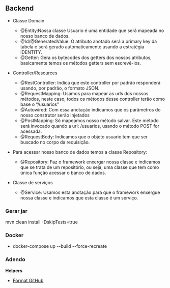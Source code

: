 ## Backend

- Classe Domain

    - @Entity:Nossa classe Usuario é uma entidade que será mapeada no nosso banco de dados.
    - @Id/@GeneratedValue: O atributo anotado será a primary key da tabela e será gerado automaticamente usando a estratégia IDENTITY.
    - @Getter: Gera os bytecodes dos getters dos nossos atributos, basicamente temos os métodos getters sem escrevê-los.

- Controller/Resources

    - @RestController: Indica que este controller por padrão responderá usando, por padrão, o formato JSON.
    - @RequestMapping: Usamos para mapear as urls dos nossos métodos, neste caso, todos os métodos desse controller terão como base o “/usuarios”
    - @Autowired: Com essa anotação indicamos que os parâmetros do nosso construtor serão injetados
    - @PostMapping: Só mapeamos nosso método salvar. Este método será invocado quando a url: /usuarios, usando o método POST for acessada.
    - @RequestBody: Indicamos que o objeto usuario tem que ser buscado no corpo da requisição.

- Para acessar nosso banco de dados temos a classe Repository:

    - @Repository: Faz o framework enxergar nossa classe e indicamos que se trata de um repositório, ou seja, uma classe que tem como única função acessar o banco de dados.

- Classe de serviços
    - @Service: Usamos esta anotação para que o framework enxergue nossa classe e indicamos que esta classe é um serviço.



### Gerar jar
mvn clean install -DskipTests=true

### Docker
- docker-compose up --build --force-recreate

### Adendo

**Helpers**

- [Format GitHub](https://help.github.com/en/articles/basic-writing-and-formatting-syntax)
